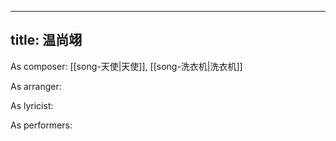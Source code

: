 
---
title: 温尚翊
---
As composer: [[song-天使|天使]], [[song-洗衣机|洗衣机]]

As arranger: 

As lyricist: 

As performers: 
